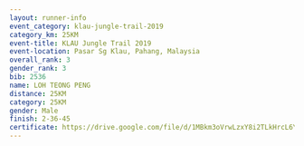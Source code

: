 ```yaml
---
layout: runner-info 
event_category: klau-jungle-trail-2019 
category_km: 25KM 
event-title: KLAU Jungle Trail 2019 
event-location: Pasar Sg Klau, Pahang, Malaysia 
overall_rank: 3
gender_rank: 3
bib: 2536
name: LOH TEONG PENG
distance: 25KM
category: 25KM
gender: Male
finish: 2-36-45
certificate: https://drive.google.com/file/d/1MBkm3oVrwLzxY8i2TLkHrcL6YmHf6YjC/view?usp=sharing
---
```


